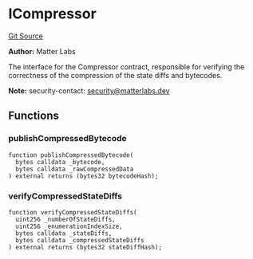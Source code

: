 # ICompressor
[Git Source](https://github.com/matter-labs/zksync-contracts/blob/c6e73735b89a4b474234f6471e326125c9069f15/contracts/system-contracts/interfaces/ICompressor.sol)

**Author:**
Matter Labs

The interface for the Compressor contract, responsible for verifying the correctness of
the compression of the state diffs and bytecodes.

**Note:**
security-contact: security@matterlabs.dev


## Functions
### publishCompressedBytecode


```solidity
function publishCompressedBytecode(
  bytes calldata _bytecode,
  bytes calldata _rawCompressedData
) external returns (bytes32 bytecodeHash);
```

### verifyCompressedStateDiffs


```solidity
function verifyCompressedStateDiffs(
  uint256 _numberOfStateDiffs,
  uint256 _enumerationIndexSize,
  bytes calldata _stateDiffs,
  bytes calldata _compressedStateDiffs
) external returns (bytes32 stateDiffHash);
```

